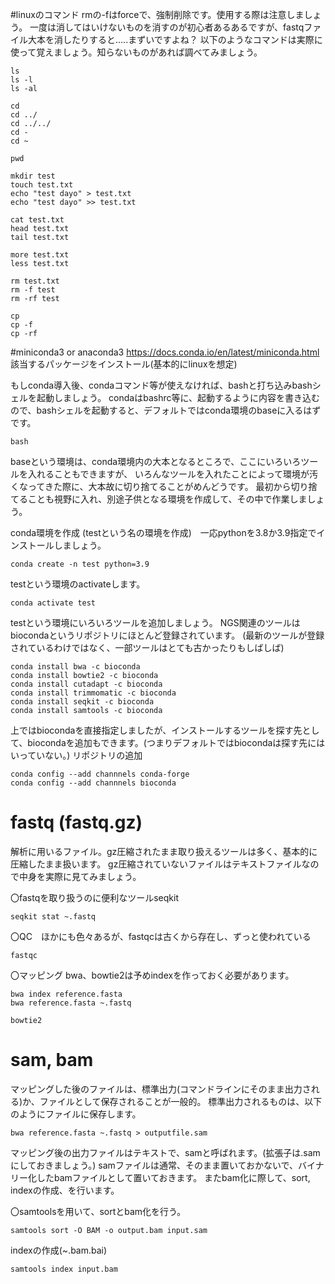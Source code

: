 #linuxのコマンド
rmの-fはforceで、強制削除です。使用する際は注意しましょう。
一度は消してはいけないものを消すのが初心者あるあるですが、fastqファイル大本を消したりすると.....まずいですよね？
以下のようなコマンドは実際に使って覚えましょう。知らないものがあれば調べてみましょう。

```
ls
ls -l
ls -al

cd
cd ../
cd ../../
cd -
cd ~

pwd

mkdir test
touch test.txt
echo "test dayo" > test.txt
echo "test dayo" >> test.txt

cat test.txt
head test.txt
tail test.txt

more test.txt
less test.txt

rm test.txt
rm -f test
rm -rf test

cp
cp -f
cp -rf
```

#miniconda3 or anaconda3
https://docs.conda.io/en/latest/miniconda.html
該当するパッケージをインストール(基本的にlinuxを想定)

もしconda導入後、condaコマンド等が使えなければ、bashと打ち込みbashシェルを起動しましょう。
condaはbashrc等に、起動するように内容を書き込むので、bashシェルを起動すると、デフォルトではconda環境のbaseに入るはずです。
```
bash
```

baseという環境は、conda環境内の大本となるところで、ここにいろいろツールを入れることもできますが、
いろんなツールを入れたことによって環境が汚くなってきた際に、大本故に切り捨てることがめんどうです。
最初から切り捨てることも視野に入れ、別途子供となる環境を作成して、その中で作業しましょう。


conda環境を作成 (testという名の環境を作成)　一応pythonを3.8か3.9指定でインストールしましょう。
```
conda create -n test python=3.9
```

testという環境のactivateします。
```
conda activate test
```

testという環境にいろいろツールを追加しましょう。
NGS関連のツールはbiocondaというリポジトリにほとんど登録されています。
(最新のツールが登録されているわけではなく、一部ツールはとても古かったりもしばしば)

```
conda install bwa -c bioconda
conda install bowtie2 -c bioconda
conda install cutadapt -c bioconda
conda install trimmomatic -c bioconda
conda install seqkit -c bioconda
conda install samtools -c bioconda
```

上ではbiocondaを直接指定しましたが、インストールするツールを探す先として、biocondaを追加もできます。(つまりデフォルトではbiocondaは探す先にはいっていない。)
リポジトリの追加
```
conda config --add channnels conda-forge
conda config --add channnels bioconda
```

# fastq (fastq.gz)
解析に用いるファイル。gz圧縮されたまま取り扱えるツールは多く、基本的に圧縮したまま扱います。
gz圧縮されていないファイルはテキストファイルなので中身を実際に見てみましょう。

〇fastqを取り扱うのに便利なツールseqkit
```
seqkit stat ~.fastq
```

〇QC　ほかにも色々あるが、fastqcは古くから存在し、ずっと使われている
```
fastqc
```

〇マッピング
bwa、bowtie2は予めindexを作っておく必要があります。

```
bwa index reference.fasta
bwa reference.fasta ~.fastq
```

```
bowtie2
```

# sam, bam
マッピングした後のファイルは、標準出力(コマンドラインにそのまま出力される)か、ファイルとして保存されることが一般的。
標準出力されるものは、以下のようにファイルに保存します。
```
bwa reference.fasta ~.fastq > outputfile.sam
```

マッピング後の出力ファイルはテキストで、samと呼ばれます。(拡張子は.samにしておきましょう。)
samファイルは通常、そのまま置いておかないで、バイナリー化したbamファイルとして置いておきます。
またbam化に際して、sort, indexの作成、を行います。

〇samtoolsを用いて、sortとbam化を行う。
```
samtools sort -O BAM -o output.bam input.sam 
```
indexの作成(~.bam.bai)
```
samtools index input.bam
```



